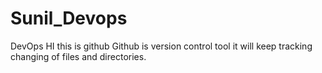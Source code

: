# Sunil_Devops
DevOps
HI this is github
Github is version control tool
it will keep tracking changing of files and directories.

